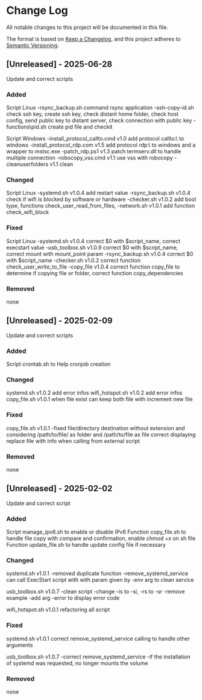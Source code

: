 # Change Log
All notable changes to this project will be documented in this file.
 
The format is based on [Keep a Changelog](https://keepachangelog.com/en/1.1.0/),
and this project adheres to [Semantic Versioning](https://semver.org/spec/v2.0.0.html).

## [Unreleased] - 2025-06-28
 
Update and correct scripts
 
### Added
Script Linux
-rsync_backup.sh command rsync application
-ssh-copy-id.sh  check ssh key, create ssh key, check distant home folder, check host config, send public key to distant server, check connection with public key
-functions\pid.sh create pid file and checkit

Script Windows
-install_protocol_callto.cmd v1.0 add protocol callto:\\ to windows
-install_protocol_rdp.com v1.5 add protocol rdp:\\ to windows and a wrapper to mstsc.exe
-patch_rdp.ps1 v1.3 patch termserv.dll to handle multiple connection
-robocopy_vss.cmd v1.1 use vss with robocopy
-cleanuserfolders v1.1 clean

### Changed
Script Linux
-systemd.sh v1.0.4 add restart value
-rsync_backup.sh v1.0.4 check if wifi is blocked by software or hardware
-checker.sh v1.0.2 add bool type, functions check_user_read_from_files,
-network.sh v1.0.1 add function check_wifi_block
 
### Fixed
Script Linux
-systemd.sh v1.0.4 correct $0 with $script_name, correct execstart value
-usb_toolbox.sh v1.0.9 correct $0 with $script_name, correct mount with mount_point param
-rsync_backup.sh v1.0.4 correct $0 with $script_name
-checker.sh v1.0.2 correct function check_user_write_to_file
-copy_file v1.0.4 correct function copy_file to determine if copying file or folder, correct function copy_dependencies

### Removed
none

## [Unreleased] - 2025-02-09
 
Update and correct scripts
 
### Added
Script crontab.sh to Help cronjob creation
 
### Changed
systemd.sh v1.0.2 add error infos
wifi_hotspot.sh v1.0.2 add error infos
copy_file.sh v1.0.1 when file exist can keep both file with increment new file
 
### Fixed
copy_file.sh v1.0.1
-fixed file/directory destination without extension and considering /path/to/file/ as folder and /path/to/file as file
correct displaying replace file with info when calling from external script

### Removed
none

## [Unreleased] - 2025-02-02
 
Update and correct script
 
### Added
Script manage_ipv6.sh to enable or disable IPv6
Function copy_file.sh to handle file copy with compare and confirmation, enable chmod +x on sh file
Function update_file.sh to handle update config file if necessary
 
### Changed
systemd.sh v1.0.1 
-removed duplicate function
-remove_systemd_service can call ExecStart script with with param given by -env arg to clean service

usb_toolbox.sh v1.0.7
-clean script
-change -is to -si, -rs to -sr
-remove example
-add arg -error to display error code

wifi_hotspot.sh v1.0.1
refactoring all script
 
### Fixed
systemd.sh v1.0.1 correct remove_systemd_service calling to handle other arguments

usb_toolbox.sh v1.0.7 
-correct remove_systemd_service
-if the installation of systemd was requested, no longer mounts the volume

### Removed
none
